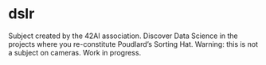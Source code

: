 # dslr
Subject created by the 42AI association. Discover Data Science in the projects where you re-constitute Poudlard’s Sorting Hat. Warning: this is not a subject on cameras.
Work in progress.

